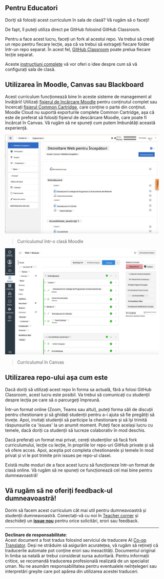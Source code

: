 <!--
CO_OP_TRANSLATOR_METADATA:
{
  "original_hash": "75cb51f7ca9ea0b097ef4a1287e9290c",
  "translation_date": "2025-08-27T21:56:53+00:00",
  "source_file": "for-teachers.md",
  "language_code": "ro"
}
-->
## Pentru Educatori

Doriți să folosiți acest curriculum în sala de clasă? Vă rugăm să o faceți!

De fapt, îl puteți utiliza direct pe GitHub folosind GitHub Classroom.

Pentru a face acest lucru, faceți un fork al acestui repo. Va trebui să creați un repo pentru fiecare lecție, așa că va trebui să extrageți fiecare folder într-un repo separat. În acest fel, [GitHub Classroom](https://classroom.github.com/classrooms) poate prelua fiecare lecție separat.

Aceste [instrucțiuni complete](https://github.blog/2020-03-18-set-up-your-digital-classroom-with-github-classroom/) vă vor oferi o idee despre cum să vă configurați sala de clasă.

## Utilizarea în Moodle, Canvas sau Blackboard

Acest curriculum funcționează bine în aceste sisteme de management al învățării! Utilizați [fișierul de încărcare Moodle](../../../../../../../teaching-files/webdev-moodle.mbz) pentru conținutul complet sau încercați [fișierul Common Cartridge](../../../../../../../teaching-files/webdev-common-cartridge.imscc), care conține o parte din conținut. Moodle Cloud nu suportă exporturile complete Common Cartridge, așa că este de preferat să folosiți fișierul de descărcare Moodle, care poate fi încărcat în Canvas. Vă rugăm să ne spuneți cum putem îmbunătăți această experiență.

![Moodle](../../translated_images/moodle.94eb93d714a50cb2c97435b408017dee224348b61bc86203ffd43a4f4e57b95f.ro.png)  
> Curriculumul într-o clasă Moodle

![Canvas](../../translated_images/canvas.fbd605ff8e5b8aff567d398528ce113db304446b90b9cad55c654de3fdfcda34.ro.png)  
> Curriculumul în Canvas

## Utilizarea repo-ului așa cum este

Dacă doriți să utilizați acest repo în forma sa actuală, fără a folosi GitHub Classroom, acest lucru este posibil. Va trebui să comunicați cu studenții despre lecția pe care să o parcurgeți împreună.

Într-un format online (Zoom, Teams sau altul), puteți forma săli de discuții pentru chestionare și să ghidați studenții pentru a-i ajuta să fie pregătiți să învețe. Apoi, invitați studenții să participe la chestionare și să își trimită răspunsurile ca 'issues' la un anumit moment. Puteți face același lucru cu temele, dacă doriți ca studenții să lucreze colaborativ în mod deschis.

Dacă preferați un format mai privat, cereți studenților să facă fork curriculumului, lecție cu lecție, în propriile lor repo-uri GitHub private și să vă ofere acces. Apoi, aceștia pot completa chestionarele și temele în mod privat și vi le pot trimite prin issues pe repo-ul clasei.

Există multe moduri de a face acest lucru să funcționeze într-un format de clasă online. Vă rugăm să ne spuneți ce funcționează cel mai bine pentru dumneavoastră!

## Vă rugăm să ne oferiți feedback-ul dumneavoastră!

Dorim să facem acest curriculum cât mai util pentru dumneavoastră și studenții dumneavoastră. Conectați-vă cu noi în [Teacher corner](https://github.com/microsoft/Web-Dev-For-Beginners/discussions/categories/teacher-corner) și deschideți un [**issue nou**](https://github.com/microsoft/Web-Dev-For-Beginners/issues/new/choose) pentru orice solicitări, erori sau feedback.

---

**Declinare de responsabilitate**:  
Acest document a fost tradus folosind serviciul de traducere AI [Co-op Translator](https://github.com/Azure/co-op-translator). Deși ne străduim să asigurăm acuratețea, vă rugăm să rețineți că traducerile automate pot conține erori sau inexactități. Documentul original în limba sa natală ar trebui considerat sursa autoritară. Pentru informații critice, se recomandă traducerea profesională realizată de un specialist uman. Nu ne asumăm responsabilitatea pentru eventualele neînțelegeri sau interpretări greșite care pot apărea din utilizarea acestei traduceri.